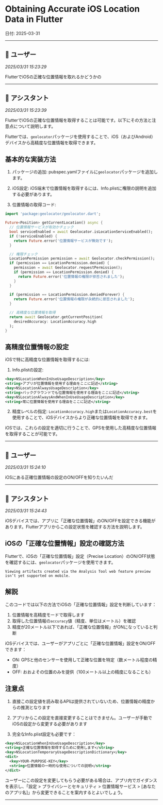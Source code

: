 # Obtaining Accurate iOS Location Data in Flutter

日付: 2025-03-31

---

## 👤 ユーザー
*2025/03/31 15:23:29*

FlutterでiOSの正確な位置情報を取れるかどうかの

---

## 🤖 アシスタント
*2025/03/31 15:23:39*

FlutterでiOSの正確な位置情報を取得することは可能です。以下にその方法と注意点について説明します。

Flutterでは、`geolocator`パッケージを使用することで、iOS（およびAndroid）デバイスから高精度な位置情報を取得できます。

## 基本的な実装方法

1. パッケージの追加:
   pubspec.yamlファイルに`geolocator`パッケージを追加します。

2. iOS設定:
   iOS端末で位置情報を取得するには、Info.plistに権限の説明を追加する必要があります。

3. 位置情報の取得コード:

```dart
import 'package:geolocator/geolocator.dart';

Future<Position> getCurrentLocation() async {
  // 位置情報サービスが有効かチェック
  bool serviceEnabled = await Geolocator.isLocationServiceEnabled();
  if (!serviceEnabled) {
    return Future.error('位置情報サービスが無効です');
  }

  // 権限チェック
  LocationPermission permission = await Geolocator.checkPermission();
  if (permission == LocationPermission.denied) {
    permission = await Geolocator.requestPermission();
    if (permission == LocationPermission.denied) {
      return Future.error('位置情報の権限が拒否されました');
    }
  }
  
  if (permission == LocationPermission.deniedForever) {
    return Future.error('位置情報の権限が永続的に拒否されました');
  }

  // 高精度な位置情報を取得
  return await Geolocator.getCurrentPosition(
    desiredAccuracy: LocationAccuracy.high
  );
}
```

## 高精度位置情報の設定

iOSで特に高精度な位置情報を取得するには:

1. Info.plistの設定:
```xml
<key>NSLocationWhenInUseUsageDescription</key>
<string>アプリが位置情報を使用する理由をここに記述</string>
<key>NSLocationAlwaysUsageDescription</key>
<string>バックグラウンドでも位置情報を使用する理由をここに記述</string>
<key>NSLocationAlwaysAndWhenInUseUsageDescription</key>
<string>常に位置情報を使用する理由をここに記述</string>
```

2. 精度レベルの指定:
`LocationAccuracy.high`または`LocationAccuracy.best`を使用することで、iOSデバイスからより正確な位置情報を取得できます。

iOSでは、これらの設定を適切に行うことで、GPSを使用した高精度な位置情報を取得することが可能です。

---

## 👤 ユーザー
*2025/03/31 15:24:10*

iOSにある正確位置情報の設定のON/OFFを知りたいんだ

---

## 🤖 アシスタント
*2025/03/31 15:24:43*

iOSデバイスでは、アプリに「正確な位置情報」のON/OFFを設定できる機能があります。Flutterアプリからこの設定状態を確認する方法を説明します。

## iOSの「正確な位置情報」設定の確認方法

Flutterで、iOSの「正確な位置情報」設定（Precise Location）のON/OFF状態を確認するには、`geolocator`パッケージを使用できます。
```
Viewing artifacts created via the Analysis Tool web feature preview isn’t yet supported on mobile.
```



## 解説

このコードでは以下の方法でiOSの「正確な位置情報」設定を判断しています：

1. 位置情報を高精度モードで取得します
2. 取得した位置情報の`accuracy`値（精度、単位はメートル）を確認
3. 精度が20メートル以下であれば、「正確な位置情報」がONになっていると判断

iOSデバイスでは、ユーザーがアプリごとに「正確な位置情報」設定をON/OFFできます：
- ON: GPSと他のセンサーを使用して正確な位置を特定（数メートル程度の精度）
- OFF: おおよその位置のみを提供（100メートル以上の精度になることも）

## 注意点

1. 直接この設定値を読み取るAPIは提供されていないため、位置情報の精度からの推測となります

2. アプリからこの設定を直接変更することはできません。ユーザーが手動でiOSの設定から変更する必要があります

3. 完全なInfo.plist設定も必要です：

```xml
<key>NSLocationWhenInUseUsageDescription</key>
<string>正確な位置情報を取得するために使用します</string>
<key>NSLocationTemporaryUsageDescriptionDictionary</key>
<dict>
  <key>YOUR-PURPOSE-KEY</key>
  <string>位置情報の一時的な使用についての説明</string>
</dict>
```

ユーザーにこの設定を変更してもらう必要がある場合は、アプリ内でガイダンスを表示し、「設定 &gt; プライバシーとセキュリティ &gt; 位置情報サービス &gt; [あなたのアプリ名]」から変更できることを案内するとよいでしょう。

---
